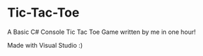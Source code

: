 # Tic-Tac-Toe

A Basic C# Console Tic Tac Toe Game written by me in one hour!

Made with Visual Studio :)
